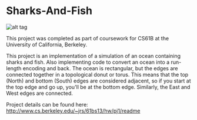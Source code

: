 Sharks-And-Fish
===============

![alt tag](https://raw.github.com/aaron-feldman/Sharks-And-Fish/master/example_image.png)

This project was completed as part of coursework for CS61B at the University of California, Berkeley.

This project is an implementation of a simulation of an ocean containing sharks and fish. Also implementing code to convert an ocean into a run-length encoding and back. The ocean is rectangular, but the edges are connected together in a topological donut or torus. This means that the top (North) and bottom (South) edges are considered adjacent, so if you start at the top edge and go up, you'll be at the bottom edge. Similarly, the East and West edges are connected. 

Project details can be found here: http://www.cs.berkeley.edu/~jrs/61bs13/hw/pj1/readme
